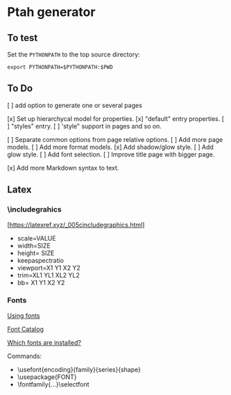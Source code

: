 # Ptah generator

## To test

Set the `PYTHONPATH` to the top source directory:

	export PYTHONPATH=$PYTHONPATH:$PWD


## To Do

[ ] add option to generate one or several pages

[x] Set up hierarchycal model for properties.
[x] "default" entry properties.
[ ] "styles" entry.
[ ] 'style" support in pages and so on.

[ ] Separate common options from page relative options.
[ ] Add more page models.
[ ] Add more format models.
[x] Add shadow/glow style.
[ ] Add glow style.
[ ] Add font selection.
[ ] Improve title page with bigger page.

[x] Add more Markdown syntax to text.


## Latex

### \includegrahics

[https://latexref.xyz/_005cincludegraphics.html]

* scale=VALUE
* width=SIZE
* height= SIZE
* keepaspectratio
* viewport=X1 Y1 X2 Y2
* trim=XL1 YL1 XL2 YL2
* bb= X1 Y1 X2 Y2

### Fonts

[Using fonts](https://tex.stackexchange.com/questions/25249/how-do-i-use-a-particular-font-for-a-small-section-of-text-in-my-document)

[Font Catalog](https://tug.org/FontCatalogue/)

[Which fonts are installed?](https://tex.stackexchange.com/questions/2305/what-fonts-are-installed-on-my-box/2308#2308)

Commands:
* \usefont{encoding}{family}{series}{shape}
* \usepackage{FONT}
* \fontfamily{...}\selectfont
